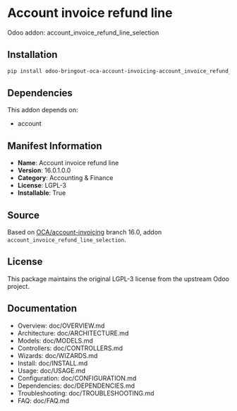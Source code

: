 # Account invoice refund line

Odoo addon: account_invoice_refund_line_selection

## Installation

```bash
pip install odoo-bringout-oca-account-invoicing-account_invoice_refund_line_selection
```

## Dependencies

This addon depends on:
- account

## Manifest Information

- **Name**: Account invoice refund line
- **Version**: 16.0.1.0.0
- **Category**: Accounting & Finance
- **License**: LGPL-3
- **Installable**: True

## Source

Based on [OCA/account-invoicing](https://github.com/OCA/account-invoicing) branch 16.0, addon `account_invoice_refund_line_selection`.

## License

This package maintains the original LGPL-3 license from the upstream Odoo project.

## Documentation

- Overview: doc/OVERVIEW.md
- Architecture: doc/ARCHITECTURE.md
- Models: doc/MODELS.md
- Controllers: doc/CONTROLLERS.md
- Wizards: doc/WIZARDS.md
- Install: doc/INSTALL.md
- Usage: doc/USAGE.md
- Configuration: doc/CONFIGURATION.md
- Dependencies: doc/DEPENDENCIES.md
- Troubleshooting: doc/TROUBLESHOOTING.md
- FAQ: doc/FAQ.md

